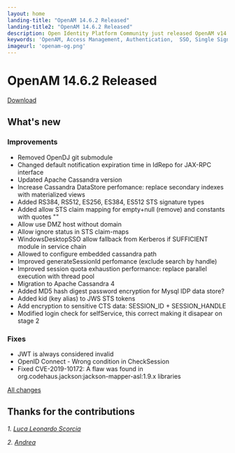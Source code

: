 ```yaml
---
layout: home
landing-title: "OpenAM 14.6.2 Released"
landing-title2: "OpenAM 14.6.2 Released"
description: Open Identity Platform Community just released OpenAM v14.6.2
keywords: 'OpenAM, Access Management, Authentication,  SSO, Single Sign On, Open Identity Platform, Release, OAuth2, Authentication, Apache Cassandrd'
imageurl: 'openam-og.png'
---
```

# OpenAM 14.6.2 Released
[Download](https://github.com/OpenIdentityPlatform/OpenAM/releases/tag/14.6.2)
## What's new

### Improvements

* Removed OpenDJ git submodule
* Changed default notification expiration time in IdRepo for JAX-RPC interface
* Updated Apache Cassandra version
* Increase Cassandra DataStore perfomance: replace secondary indexes with materialized views
* Added RS384, RS512, ES256, ES384, ES512 STS signature types
* Added allow STS claim mapping for empty+null (remove) and constants with quotes ""
* Allow use DMZ host without domain
* Allow ignore status in STS claim-maps
* WindowsDesktopSSO allow fallback from Kerberos if SUFFICIENT module in service chain
* Allowed to configure embedded cassandra path
* Improved generateSessionId perfomance (exclude search by handle)
* Improved session quota exhaustion performance: replace parallel execution with thread pool
* Migration to Apache Cassandra 4
* Added MD5 hash digest password encryption for Mysql IDP data store?
* Added kid (key alias) to JWS STS tokens
* Add encryption to sensitive CTS data: SESSION_ID + SESSION_HANDLE
* Modified login check for selfService, this correct making it disapear on stage 2


### Fixes

* JWT is always considered invalid
* OpenID Connect - Wrong condition in CheckSession
* Fixed CVE-2019-10172: A flaw was found in org.codehaus.jackson:jackson-mapper-asl:1.9.x libraries


[All changes](https://github.com/OpenIdentityPlatform/OpenAM/compare/76a8030021c498b487d7d9f7644350fd7bdb74b7...367beb855c519014d908e352b29a54527e9c53fe)

## Thanks for the contributions

<i id="lscorcia"><i>1. <a href="https://github.com/lscorcia" target="_blank">Luca Leonardo Scorcia</a></i>

<i id="AndreaVida"><i>2. <a href="https://github.com/AndreaVida" target="_blank">Andrea</a></i>


